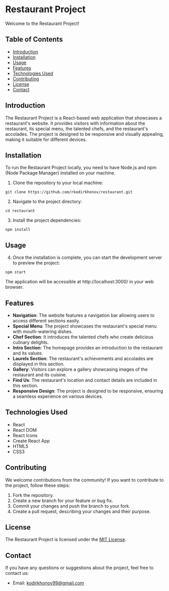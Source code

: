 # Restaurant Project

Welcome to the Restaurant Project!

## Table of Contents

- [Introduction](#introduction)
- [Installation](#installation)
- [Usage](#usage)
- [Features](#features)
- [Technologies Used](#technologies-used)
- [Contributing](#contributing)
- [License](#license)
- [Contact](#contact)

## Introduction

The Restaurant Project is a React-based web application that showcases a restaurant's website. It provides visitors with information about the restaurant, its special menu, the talented chefs, and the restaurant's accolades. The project is designed to be responsive and visually appealing, making it suitable for different devices.

## Installation

To run the Restaurant Project locally, you need to have Node.js and npm (Node Package Manager) installed on your machine.

1. Clone the repository to your local machine:

```
git clone https://github.com/rkodirkhonov/restaurant.git
```
2. Navigate to the project directory:

```
cd restaurant
```

3. Install the project dependencies:
```
npm install
```
## Usage
4. Once the installation is complete, you can start the development server to preview the project:
```
npm start
```
The application will be accessible at http://localhost:3000/ in your web browser.

## Features

- **Navigation**: The website features a navigation bar allowing users to access different sections easily.
- **Special Menu**: The project showcases the restaurant's special menu with mouth-watering dishes.
- **Chef Section**: It introduces the talented chefs who create delicious culinary delights.
- **Intro Section**: The homepage provides an introduction to the restaurant and its values.
- **Laurels Section**: The restaurant's achievements and accolades are displayed in this section.
- **Gallery**: Visitors can explore a gallery showcasing images of the restaurant and its cuisine.
- **Find Us**: The restaurant's location and contact details are included in this section.
- **Responsive Design**: The project is designed to be responsive, ensuring a seamless experience on various devices.

## Technologies Used

- React
- React DOM
- React Icons
- Create React App
- HTML5
- CSS3

## Contributing

We welcome contributions from the community! If you want to contribute to the project, follow these steps:

1. Fork the repository.
2. Create a new branch for your feature or bug fix.
3. Commit your changes and push the branch to your fork.
4. Create a pull request, describing your changes and their purpose.

## License

The Restaurant Project is licensed under the [MIT License](LICENSE).

## Contact

If you have any questions or suggestions about the project, feel free to contact us:

- Email: [kodirkhonov99@gmail.com](mailto:kodirkhonov99@gmail.com)

